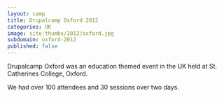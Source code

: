 ```yaml
---
layout: camp
title: Drupalcamp Oxford 2012
categories: UK
image: site-thumbs/2012/oxford.jpg
subdomain: oxford-2012
published: false
---
```

Drupalcamp Oxford was an education themed event in the UK held at St. Catherines College, Oxford.

We had over 100 attendees and 30 sessions over two days.
